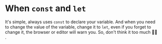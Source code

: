 # When `const` and `let`

It's simple, always uses `const` to declare your variable.
And when you need to change the value of the variable, change it to `let`, even if you forget to change it, the browser or editor will warn you.
So, don't think it too much 🤷‍♂️ .

